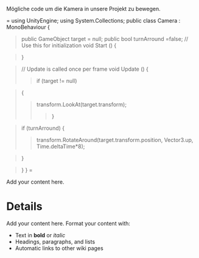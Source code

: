 Mögliche code um die Kamera in unsere Projekt zu bewegen.

= using UnityEngine;
using System.Collections;
public class Camera : MonoBehaviour
{
> public GameObject target = null;
> public bool turnArround =false;
> // Use this for initialization
> void Start () {

> }

> // Update is called once per frame
> void Update ()
> {
> > if (target != null)


> {
> > transform.LookAt(target.transform);
> > > }

> if (turnArround)
> {
> > transform.RotateAround(target.transform.position, Vector3.up, Time.deltaTime\*8);

> }

> }
} =

Add your content here.


# Details #

Add your content here.  Format your content with:
  * Text in **bold** or _italic_
  * Headings, paragraphs, and lists
  * Automatic links to other wiki pages